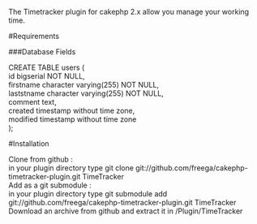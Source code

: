 The Timetracker plugin for cakephp 2.x allow you manage your working time.

#Requirements

###Database Fields

CREATE TABLE users (  
    id bigserial NOT NULL,  
    firstname character varying(255) NOT NULL,  
    laststname character varying(255) NOT NULL,  
    comment text,  
    created timestamp without time zone,  
    modified timestamp without time zone  
);  

#Installation

Clone from github :  
in your plugin directory type git clone git://github.com/freega/cakephp-timetracker-plugin.git TimeTracker  
Add as a git submodule :  
in your plugin directory type git submodule add git://github.com/freega/cakephp-timetracker-plugin.git TimeTracker  
Download an archive from github and extract it in /Plugin/TimeTracker  
